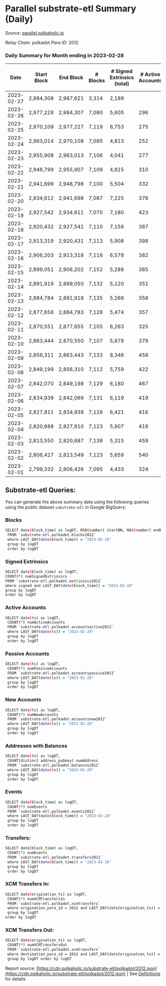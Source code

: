 # Parallel substrate-etl Summary (Daily)

_Source_: [parallel.polkaholic.io](https://parallel.polkaholic.io)

*Relay Chain*: polkadot
*Para ID*: 2012



### Daily Summary for Month ending in 2023-02-28


| Date | Start Block | End Block | # Blocks | # Signed Extrinsics (total) | # Active Accounts | # Passive | # New | # Addresses with Balances | # Events | # Transfers | # XCM Transfers In | # XCM Transfers Out | Issues | 
| ---- | ----------- | --------- | -------- | --------------------------- | ----------------- | --------- | ----- | ------------------------- | -------- | ----------- | ------------------ | ------------------- | ------ |
| 2023-02-27 | 2,984,308 | 2,987,621 | 3,314 | 2,189 |  |  |  |  | 19,590 | 366 ($3,071.34) |   |   |  |
| 2023-02-26 | 2,977,228 | 2,984,307 | 7,080 | 5,605 | 296 | 25 | 8 | 47,234 | 49,188 | 1,880 ($110,247.08) |   |   |  |
| 2023-02-25 | 2,970,109 | 2,977,227 | 7,119 | 6,753 | 275 | 30 | 8 | 47,226 | 53,293 | 1,295 ($38,447.06) |   |   |  |
| 2023-02-24 | 2,963,014 | 2,970,108 | 7,095 | 4,813 | 252 | 31 | 7 | 47,218 | 43,956 | 1,493 ($83,005.94) |   |   |  |
| 2023-02-23 | 2,955,908 | 2,963,013 | 7,106 | 4,041 | 277 | 26 | 15 | 47,212 | 40,127 | 1,431 ($40,168.98) | 73 ($49,139.98) | 84 ($56,129.25) |  |
| 2023-02-22 | 2,948,799 | 2,955,907 | 7,109 | 4,815 | 310 | 25 | 11 | 47,197 | 44,727 | 1,657 ($65,011.96) | 85 ($138,715.23) | 78 ($244,169.14) |  |
| 2023-02-21 | 2,941,699 | 2,948,798 | 7,100 | 5,504 | 332 | 28 | 7 | 47,186 | 48,331 | 1,668 ($60,768.29) | 84 ($73,311.58) | 87 ($58,128.62) |  |
| 2023-02-20 | 2,934,612 | 2,941,698 | 7,087 | 7,225 | 376 | 28 | 10 | 47,179 | 58,548 | 2,021 ($82,216.69) | 94 ($123,807.85) | 116 ($134,123.26) |  |
| 2023-02-19 | 2,927,542 | 2,934,611 | 7,070 | 7,180 | 423 | 28 | 14 | 47,169 | 58,115 | 1,956 ($64,800.36) | 101 ($166,533.18) | 107 ($102,512.40) |  |
| 2023-02-18 | 2,920,432 | 2,927,541 | 7,110 | 7,156 | 387 | 30 | 10 | 47,156 | 57,923 | 1,861 ($54,550.93) | 104 ($120,412.74) | 124 ($112,754.96) |  |
| 2023-02-17 | 2,913,319 | 2,920,431 | 7,113 | 5,908 | 398 | 31 | 11 | 47,146 | 51,319 | 1,909 ($83,615.20) |   |   |  |
| 2023-02-16 | 2,906,203 | 2,913,318 | 7,116 | 6,578 | 382 | 35 | 17 | 47,136 | 55,326 | 2,161 ($71,311.48) | 133 ($136,950.85) | 118 ($80,841.94) |  |
| 2023-02-15 | 2,899,051 | 2,906,202 | 7,152 | 5,288 | 365 | 27 | 8 | 47,119 | 48,278 | 1,855 ($46,871.65) | 109 ($83,542.22) | 104 ($142,953.02) |  |
| 2023-02-14 | 2,891,919 | 2,899,050 | 7,132 | 5,120 | 351 | 35 | 13 | 47,111 | 47,106 | 1,686 ($46,250.39) | 95 ($494,955.41) | 85 ($242,800.07) |  |
| 2023-02-13 | 2,884,784 | 2,891,918 | 7,135 | 5,268 | 358 | 31 | 11 | 47,098 | 48,710 | 1,956 ($79,751.43) | 117 ($801,086.27) | 115 ($722,920.72) |  |
| 2023-02-12 | 2,877,656 | 2,884,783 | 7,128 | 5,474 | 357 | 30 | 12 | 47,087 | 49,233 | 1,795 ($78,726.22) | 60 ($84,187.43) | 90 ($450,147.73) |  |
| 2023-02-11 | 2,870,551 | 2,877,655 | 7,105 | 6,263 | 325 | 32 | 11 | 47,077 | 52,228 | 1,380 ($23,148.02) | 66 ($64,243.47) | 69 ($93,240.44) |  |
| 2023-02-10 | 2,863,444 | 2,870,550 | 7,107 | 5,878 | 379 | 29 | 10 | 47,066 | 54,142 | 2,782 ($96,368.19) | 89 ($97,575.82) | 112 ($181,349.69) |  |
| 2023-02-09 | 2,856,311 | 2,863,443 | 7,133 | 8,346 | 458 | 36 | 8 | 47,056 | 68,907 | 3,405 ($171,575.28) | 136 ($233,420.48) | 189 ($342,285.62) |  |
| 2023-02-08 | 2,849,199 | 2,856,310 | 7,112 | 5,759 | 422 | 30 | 12 | 47,048 | 53,616 | 2,590 ($77,917.84) | 86 ($104,697.08) | 97 ($149,278.07) |  |
| 2023-02-07 | 2,842,070 | 2,849,198 | 7,129 | 6,180 | 467 | 32 | 12 | 47,036 | 57,456 | 2,492 ($60,522.85) | 95 ($107,141.57) | 131 ($573,966.08) |  |
| 2023-02-06 | 2,834,939 | 2,842,069 | 7,131 | 6,119 | 419 | 32 | 11 | 47,024 | 55,967 | 2,550 ($140,625.79) | 92 ($59,746.51) | 88 ($128,398.59) |  |
| 2023-02-05 | 2,827,811 | 2,834,938 | 7,128 | 6,421 | 416 | 23 | 8 | 47,013 | 57,526 | 2,373 ($104,389.99) | 89 ($121,960.02) | 101 ($632,041.36) |  |
| 2023-02-04 | 2,820,688 | 2,827,810 | 7,123 | 5,907 | 419 | 34 | 18 | 47,005 | 57,486 | 3,608 ($201,013.43) | 121 ($157,648.62) | 83 ($91,640.11) |  |
| 2023-02-03 | 2,813,550 | 2,820,687 | 7,138 | 5,315 | 459 | 29 | 7 | 46,987 | 55,413 | 3,428 ($234,115.86) | 101 ($145,749.74) | 144 ($176,675.29) |  |
| 2023-02-02 | 2,806,427 | 2,813,549 | 7,123 | 5,659 | 540 | 33 | 18 | 46,980 | 58,787 | 2,991 ($214,935.11) | 87 ($254,047.71) | 122 ($247,690.79) |  |
| 2023-02-01 | 2,799,332 | 2,806,426 | 7,095 | 4,433 | 324 | 30 | 12 | 46,962 | 40,633 | 1,682 ($86,093.59) | 84 ($28,080.76) | 70 ($35,174.06) |  |

## Substrate-etl Queries:
You can generate the above summary data using the following queries using the public dataset `substrate-etl` in Google BigQuery:

### Blocks
```bash
SELECT date(block_time) as logDT, MIN(number) startBN, MAX(number) endBN, COUNT(*) numBlocks 
 FROM `substrate-etl.polkadot.blocks2012`  
 where LAST_DAY(date(block_time)) = "2023-02-28" 
 group by logDT 
 order by logDT
```

### Signed Extrinsics
```bash
SELECT date(block_time) as logDT, 
COUNT(*) numSignedExtrinsics 
FROM `substrate-etl.polkadot.extrinsics2012`  
where signed and LAST_DAY(date(block_time)) = "2023-02-28" 
group by logDT 
order by logDT
```

### Active Accounts
```bash
SELECT date(ts) as logDT, 
 COUNT(*) numActiveAccounts 
 FROM `substrate-etl.polkadot.accountsactive2012` 
 where LAST_DAY(date(ts)) = "2023-02-28" 
 group by logDT 
 order by logDT
```

### Passive Accounts
```bash
SELECT date(ts) as logDT, 
 COUNT(*) numPassiveAccounts 
 FROM `substrate-etl.polkadot.accountspassive2012` 
 where LAST_DAY(date(ts)) = "2023-02-28" 
 group by logDT 
 order by logDT
```

### New Accounts
```bash
SELECT date(ts) as logDT, 
 COUNT(*) numNewAccounts 
 FROM `substrate-etl.polkadot.accountsnew2012` 
 where LAST_DAY(date(ts)) = "2023-02-28" 
 group by logDT
 order by logDT
```

### Addresses with Balances
```bash
SELECT date(ts) as logDT,
 COUNT(distinct address_pubkey) numAddress 
 FROM `substrate-etl.polkadot.balances2012` 
 where LAST_DAY(date(ts)) = "2023-02-28" 
 group by logDT 
 order by logDT
```

### Events
```bash
SELECT date(block_time) as logDT, 
 COUNT(*) numEvents 
 FROM `substrate-etl.polkadot.events2012` 
 where LAST_DAY(date(block_time)) = "2023-02-28" 
 group by logDT 
 order by logDT
```

### Transfers:
```bash
SELECT date(block_time) as logDT, 
 COUNT(*) numEvents 
 FROM `substrate-etl.polkadot.transfers2012` 
 where LAST_DAY(date(block_time)) = "2023-02-28" 
 group by logDT 
 order by logDT
```

### XCM Transfers In:
```bash
SELECT date(origination_ts) as logDT, 
 COUNT(*) numXCMTransfersIn 
 FROM `substrate-etl.polkadot.xcmtransfers` 
 where origination_para_id = 2012 and LAST_DAY(date(origination_ts)) = "2023-02-28" 
 group by logDT 
order by logDT
```

### XCM Transfers Out:
```bash
SELECT date(origination_ts) as logDT, 
 COUNT(*) numXCMTransfersOut 
 FROM `substrate-etl.polkadot.xcmtransfers` 
 where destination_para_id = 2012 and LAST_DAY(date(origination_ts)) = "2023-02-28" 
 group by logDT order by logDT
```


Report source: [https://cdn.polkaholic.io/substrate-etl/polkadot/2012.json](https://cdn.polkaholic.io/substrate-etl/polkadot/2012.json) | See [Definitions](/DEFINITIONS.md) for details
